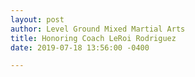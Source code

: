 ```yaml
---
layout: post
author: Level Ground Mixed Martial Arts
title: Honoring Coach LeRoi Rodriguez
date: 2019-07-18 13:56:00 -0400

---
```

